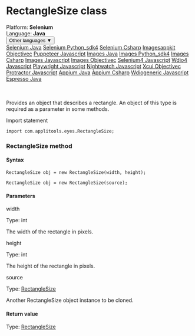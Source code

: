 # RectangleSize class
<div class='platform-bar-container-div'><div class='platform-bar-div'>Platform:  <b> Selenium</b>
</div><div class='platform-bar-div'>Language: <b>Java</b></div><div class='dropdown-button-container-div'><button class='sdk-language-dropdown-button'>Other languages ▼</button><div class='dropdown-content'>
<a href='../../selenium/java/rectanglesize'>Selenium Java</a>
<a href='../../selenium/python_sdk4/rectanglesize'>Selenium Python_sdk4</a>
<a href='../../selenium/csharp/rectanglesize'>Selenium Csharp</a>
<a href='../../imagesappkit/objectivec/rectanglesize'>Imagesappkit Objectivec</a>
<a href='../../puppeteer/javascript/rectanglesize'>Puppeteer Javascript</a>
<a href='../../images/java/rectanglesize'>Images Java</a>
<a href='../../images/python_sdk4/rectanglesize'>Images Python_sdk4</a>
<a href='../../images/csharp/rectanglesize'>Images Csharp</a>
<a href='../../images/javascript/rectanglesize'>Images Javascript</a>
<a href='../../images/objectivec/rectanglesize'>Images Objectivec</a>
<a href='../../selenium4/javascript/rectanglesize'>Selenium4 Javascript</a>
<a href='../../wdio4/javascript/rectanglesize'>Wdio4 Javascript</a>
<a href='../../playwright/javascript/rectanglesize'>Playwright Javascript</a>
<a href='../../nightwatch/javascript/rectanglesize'>Nightwatch Javascript</a>
<a href='../../xcui/objectivec/rectanglesize'>Xcui Objectivec</a>
<a href='../../protractor/javascript/rectanglesize'>Protractor Javascript</a>
<a href='../../appium/java/rectanglesize'>Appium Java</a>
<a href='../../appium/csharp/rectanglesize'>Appium Csharp</a>
<a href='../../wdiogeneric/javascript/rectanglesize'>Wdiogeneric Javascript</a>
<a href='../../espresso/java/rectanglesize'>Espresso Java</a>
</div></div><br /><br /></div>




Provides an object that describes a rectangle. An object of this type is required as a parameter in some methods.

Import statement

    import com.applitools.eyes.RectangleSize;
    	



### RectangleSize method
#### Syntax


    RectangleSize obj = new RectangleSize(width, height);
    
    RectangleSize obj = new RectangleSize(source);
    

#### Parameters

width

Type: int

The width of the rectangle in pixels.

height

Type: int

The height of the rectangle in pixels.

source

Type: [RectangleSize](./rectanglesize)

Another RectangleSize object instance to be cloned.

#### Return value

Type:  [RectangleSize](./rectanglesize)
